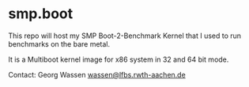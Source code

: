 smp.boot
========

This repo will host my SMP Boot-2-Benchmark Kernel that I used to run
benchmarks on the bare metal.

It is a Multiboot kernel image for x86 system in 32 and 64 bit mode.

Contact: Georg Wassen <wassen@lfbs.rwth-aachen.de>

